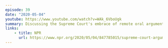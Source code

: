 ```yaml
---
episode: 39
date: "2020-05-04"
youtube: https://www.youtube.com/watch?v=WAk_6VboUgk
summary: Discussing the Supreme Court's embrace of remote oral arguments
links:
    - title: NPR
      url: https://www.npr.org/2020/05/04/847785015/supreme-court-arguments-resume-but-with-a-twist
---
```

